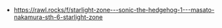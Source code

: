- https://rawl.rocks/f/starlight-zone---sonic-the-hedgehog-1---masato-nakamura-sth-6-starlight-zone
